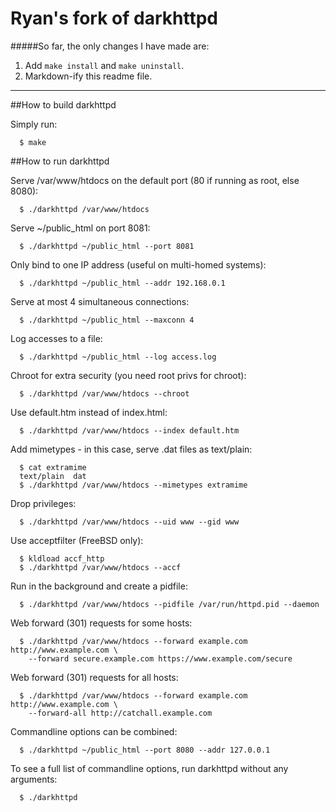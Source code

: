 Ryan's fork of darkhttpd
========================
#####So far, the only changes I have made are:

1. Add `make install` and `make uninstall`.
2. Markdown-ify this readme file.

---

##How to build darkhttpd

Simply run:
```
  $ make
```

##How to run darkhttpd

Serve /var/www/htdocs on the default port (80 if running as root, else 8080):
```
  $ ./darkhttpd /var/www/htdocs
```

Serve ~/public_html on port 8081:
```
  $ ./darkhttpd ~/public_html --port 8081
```

Only bind to one IP address (useful on multi-homed systems):
```
  $ ./darkhttpd ~/public_html --addr 192.168.0.1
```

Serve at most 4 simultaneous connections:
```
  $ ./darkhttpd ~/public_html --maxconn 4
```

Log accesses to a file:
```
  $ ./darkhttpd ~/public_html --log access.log
```

Chroot for extra security (you need root privs for chroot):
```
  $ ./darkhttpd /var/www/htdocs --chroot
```

Use default.htm instead of index.html:
```
  $ ./darkhttpd /var/www/htdocs --index default.htm
```

Add mimetypes - in this case, serve .dat files as text/plain:
```
  $ cat extramime
  text/plain  dat
  $ ./darkhttpd /var/www/htdocs --mimetypes extramime
```

Drop privileges:
```
  $ ./darkhttpd /var/www/htdocs --uid www --gid www
```

Use acceptfilter (FreeBSD only):
```
  $ kldload accf_http
  $ ./darkhttpd /var/www/htdocs --accf
```

Run in the background and create a pidfile:
```
  $ ./darkhttpd /var/www/htdocs --pidfile /var/run/httpd.pid --daemon
```

Web forward (301) requests for some hosts:
```
  $ ./darkhttpd /var/www/htdocs --forward example.com http://www.example.com \
    --forward secure.example.com https://www.example.com/secure
```

Web forward (301) requests for all hosts:
```
  $ ./darkhttpd /var/www/htdocs --forward example.com http://www.example.com \
    --forward-all http://catchall.example.com
```

Commandline options can be combined:
```
  $ ./darkhttpd ~/public_html --port 8080 --addr 127.0.0.1
```

To see a full list of commandline options,
run darkhttpd without any arguments:
```
  $ ./darkhttpd
```
